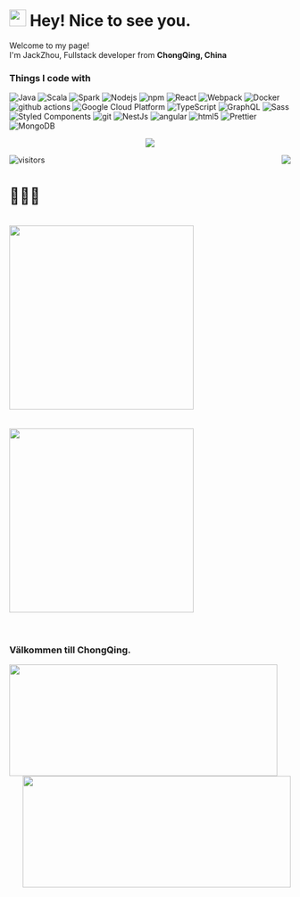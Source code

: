 <h1><img src="https://emojis.slackmojis.com/emojis/images/1531849430/4246/blob-sunglasses.gif?1531849430" width="30"/> Hey! Nice to see you.</h1>

<p>Welcome to my page! </br> I'm JackZhou, Fullstack developer from <b>ChongQing, China </b> </p>
<h3>Things I code with</h3>
<p>
  <img alt="Java" src="https://img.shields.io/badge/-java-9cf?style=flat-square&logo=java&logoColor=white" />
  <img alt="Scala" src="https://img.shields.io/badge/-scala-%23FFF8DC?style=flat-square&logo=scala&logoColor=white" />
  <img alt="Spark" src="https://img.shields.io/badge/-spark-orange?style=flat-square&logo=spark&logoColor=white" />
  <img alt="Nodejs" src="https://img.shields.io/badge/-Nodejs-43853d?style=flat-square&logo=Node.js&logoColor=white" />
  <img alt="npm" src="https://img.shields.io/badge/-NPM-CB3837?style=flat-square&logo=npm&logoColor=white" />
  <img alt="React" src="https://img.shields.io/badge/-React-45b8d8?style=flat-square&logo=react&logoColor=white" />
  <img alt="Webpack" src="https://img.shields.io/badge/-Webpack-8DD6F9?style=flat-square&logo=webpack&logoColor=white" /> 
  <img alt="Docker" src="https://img.shields.io/badge/-Docker-46a2f1?style=flat-square&logo=docker&logoColor=white" />
  <img alt="github actions" src="https://img.shields.io/badge/-Github_Actions-2088FF?style=flat-square&logo=github-actions&logoColor=white" />
  <img alt="Google Cloud Platform" src="https://img.shields.io/badge/-Google_Cloud_Platform-1a73e8?style=flat-square&logo=google-cloud&logoColor=white" />
  <img alt="TypeScript" src="https://img.shields.io/badge/-TypeScript-007ACC?style=flat-square&logo=typescript&logoColor=white" />
  <img alt="GraphQL" src="https://img.shields.io/badge/-GraphQL-E10098?style=flat-square&logo=graphql&logoColor=white" />
  <img alt="Sass" src="https://img.shields.io/badge/-Sass-CC6699?style=flat-square&logo=sass&logoColor=white" />
  <img alt="Styled Components" src="https://img.shields.io/badge/-Styled_Components-db7092?style=flat-square&logo=styled-components&logoColor=white" />
  <img alt="git" src="https://img.shields.io/badge/-Git-F05032?style=flat-square&logo=git&logoColor=white" />
  <img alt="NestJs" src="https://img.shields.io/badge/-NestJs-ea2845?style=flat-square&logo=nestjs&logoColor=white" />
  <img alt="angular" src="https://img.shields.io/badge/-Angular-DD0031?style=flat-square&logo=angular&logoColor=white" />
  <img alt="html5" src="https://img.shields.io/badge/-HTML5-E34F26?style=flat-square&logo=html5&logoColor=white" />
  <img alt="Prettier" src="https://img.shields.io/badge/-Prettier-F7B93E?style=flat-square&logo=prettier&logoColor=white" />
  <img alt="MongoDB" src="https://img.shields.io/badge/-MongoDB-13aa52?style=flat-square&logo=mongodb&logoColor=white" />
</p>

<a href="https://github.com/zhoudahong">
  <p align="center">
    <img src="https://github-profile-trophy.vercel.app/?username=zhoudahong&column=7&theme=nightowl"/>
  </p>
</a>

<a href="#">
  <img align="right" src="https://metrics.lecoq.io/zhoudahong?template=terminal" />
</a>

![visitors](https://visitor-badge.glitch.me/badge?page_id=page.id&left_color=green&right_color=red)
</br>
# 🌝🌝🌝
</br>

<img width="330px"  src="https://github-readme-stats.vercel.app/api?username=zhoudahong&theme=nightowl&count_private=true&show_icons=true">
</br></br></br>
<img width="330px"  src="https://github-readme-stats.vercel.app/api/top-langs/?username=zhoudahong&theme=nightowl&layout=compact">
</br></br></br>

<h3>Välkommen till ChongQing.</h3>
<p>
 <img width="480px"  height="200"  align="left" src="https://gimg2.baidu.com/image_search/src=http%3A%2F%2Fphoto.tuchong.com%2F1446893%2Ff%2F1032787063.jpg&refer=http%3A%2F%2Fphoto.tuchong.com&app=2002&size=f9999,10000&q=a80&n=0&g=0n&fmt=auto?sec=1651309358&t=8d8f176507a57ff95e25ce56b4bfdeee" /> 
 <img width="480px"  height="200"  align="right" src="https://gimg2.baidu.com/image_search/src=http%3A%2F%2Frs-channel.huanqiucdn.cn%2FimageDir%2Fbcbb2f114204b3aa2a0327d9d9046706u5.jpg&refer=http%3A%2F%2Frs-channel.huanqiucdn.cn&app=2002&size=f9999,10000&q=a80&n=0&g=0n&fmt=auto?sec=1651309309&t=0ec0bb9ebcad295f89ffcbf2933a4936" />
</p>
